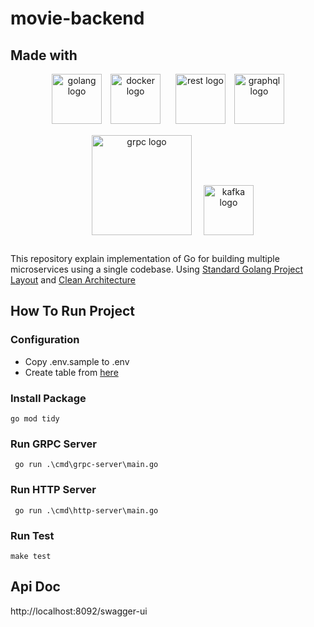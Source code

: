 # movie-backend

## Made with
<p align="center">
  <img src="https://storage.googleapis.com/agungdp/static/logo/golang.png" width="80" alt="golang logo" />
  <img src="https://storage.googleapis.com/agungdp/static/logo/docker.png" width="80" hspace="10" alt="docker logo" />
  <img src="https://storage.googleapis.com/agungdp/static/logo/rest.png" width="80" hspace="10" alt="rest logo" />
  <img src="https://storage.googleapis.com/agungdp/static/logo/graphql.png" width="80" alt="graphql logo" />
  <img src="https://storage.googleapis.com/agungdp/static/logo/grpc.png" width="160" hspace="15" vspace="15" alt="grpc logo" />
  <img src="https://storage.googleapis.com/agungdp/static/logo/kafka.png" height="80" alt="kafka logo" />
</p>

This repository explain implementation of Go for building multiple microservices using a single codebase. Using [Standard Golang Project Layout](https://github.com/golang-standards/project-layout) and [Clean Architecture](https://blog.cleancoder.com/uncle-bob/2012/08/13/the-clean-architecture.html)

## How To Run Project

### Configuration
- Copy .env.sample to .env
- Create table from [here](./db)

### Install Package
``go mod tidy``

### Run GRPC Server
`` go run .\cmd\grpc-server\main.go``

### Run HTTP Server
`` go run .\cmd\http-server\main.go``

### Run Test
``make test``

## Api Doc
http://localhost:8092/swagger-ui